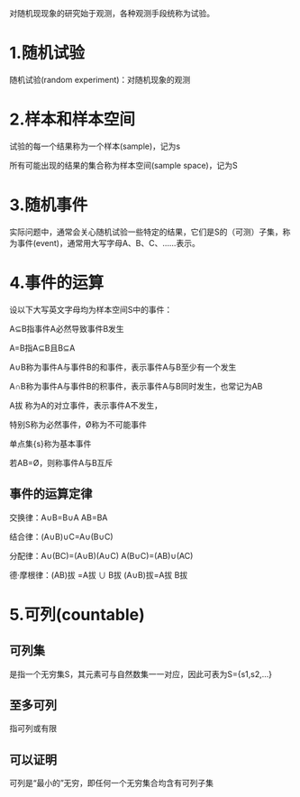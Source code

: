 对随机现现象的研究始于观测，各种观测手段统称为试验。

# 1.随机试验

随机试验(random experiment)：对随机现象的观测

# 2.样本和样本空间

试验的每一个结果称为一个样本(sample)，记为s

所有可能出现的结果的集合称为样本空间(sample space)，记为S 

# 3.随机事件

实际问题中，通常会关心随机试验一些特定的结果，它们是S的（可测）子集，称为事件(event)，通常用大写字母A、B、C、……表示。

# 4.事件的运算

设以下大写英文字母均为样本空间S中的事件：

A⊆B指事件A必然导致事件B发生

A=B指A⊆B且B⊆A

A∪B称为事件A与事件B的和事件，表示事件A与B至少有一个发生

A∩B称为事件A与事件B的积事件，表示事件A与B同时发生，也常记为AB

A拔 称为A的对立事件，表示事件A不发生，

特别S称为必然事件，Ø称为不可能事件

单点集{s}称为基本事件

若AB=Ø，则称事件A与B互斥

## 事件的运算定律

交换律：A∪B=B∪A     AB=BA

结合律：(A∪B)∪C=A∪(B∪C)

分配律：A∪(BC)=(A∪B)(A∪C)   A(B∪C)=(AB)∪(AC)

德·摩根律：(AB)拔 =A拔 ∪ B拔    (A∪B)拔=A拔 B拔

# 5.可列(countable)

## 可列集

是指一个无穷集S，其元素可与自然数集一一对应，因此可表为S={s1,s2,…}

## 至多可列

指可列或有限

## 可以证明

可列是“最小的”无穷，即任何一个无穷集合均含有可列子集
